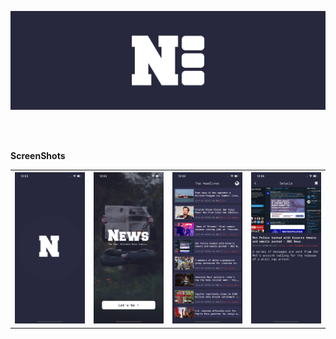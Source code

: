<p align="center">
<img src="https://raw.githubusercontent.com/Abedalkareem/NewsApp/master/logo.png">  </center>
</p>
<br>

<br>


<b>ScreenShots</b>

<table>
  <tbody>
    <tr>
      <th><img src="https://raw.githubusercontent.com/Abedalkareem/NewsApp/master/screen1.png"/></th>
      <th><img src="https://raw.githubusercontent.com/Abedalkareem/NewsApp/master/screen2.png"/></th>
      <th><img src="https://raw.githubusercontent.com/Abedalkareem/NewsApp/master/screen3.png"/></th>
      <th><img src="https://raw.githubusercontent.com/Abedalkareem/NewsApp/master/screen4.png"/></th>
    </tr>
  </tbody>
</table>

